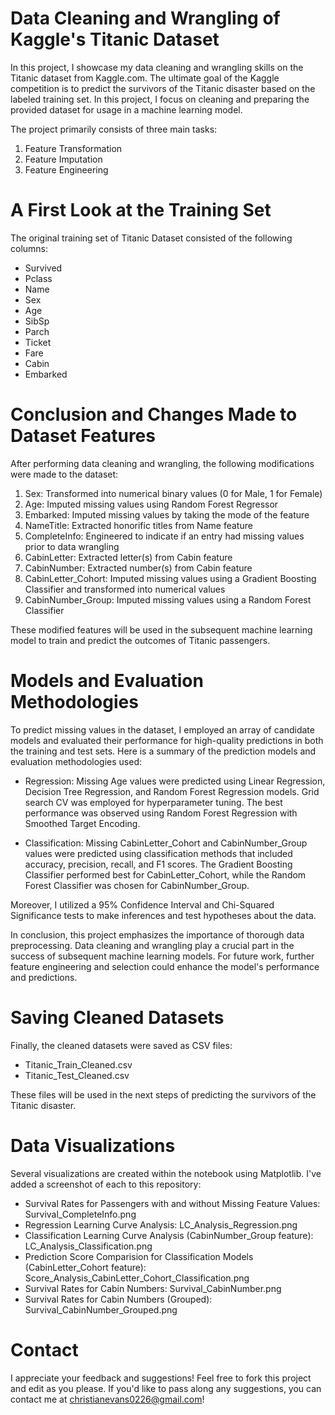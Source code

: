 # Data Cleaning and Wrangling of Kaggle's Titanic Dataset

In this project, I showcase my data cleaning and wrangling skills on the Titanic dataset from Kaggle.com. The ultimate goal of the Kaggle competition is to predict the survivors of the Titanic disaster based on the labeled training set. In this project, I focus on cleaning and preparing the provided dataset for usage in a machine learning model.

The project primarily consists of three main tasks:
1. Feature Transformation
2. Feature Imputation
3. Feature Engineering

# A First Look at the Training Set

The original training set of Titanic Dataset consisted of the following columns:

- Survived
- Pclass
- Name
- Sex
- Age
- SibSp
- Parch
- Ticket
- Fare
- Cabin
- Embarked

# Conclusion and Changes Made to Dataset Features

After performing data cleaning and wrangling, the following modifications were made to the dataset:

1. Sex: Transformed into numerical binary values (0 for Male, 1 for Female)
2. Age: Imputed missing values using Random Forest Regressor
3. Embarked: Imputed missing values by taking the mode of the feature
4. NameTitle: Extracted honorific titles from Name feature
5. CompleteInfo: Engineered to indicate if an entry had missing values prior to data wrangling
6. CabinLetter: Extracted letter(s) from Cabin feature
7. CabinNumber: Extracted number(s) from Cabin feature
8. CabinLetter_Cohort: Imputed missing values using a Gradient Boosting Classifier and transformed into numerical values
9. CabinNumber_Group: Imputed missing values using a Random Forest Classifier

These modified features will be used in the subsequent machine learning model to train and predict the outcomes of Titanic passengers.

# Models and Evaluation Methodologies

To predict missing values in the dataset, I employed an array of candidate models and evaluated their performance for high-quality predictions in both the training and test sets. Here is a summary of the prediction models and evaluation methodologies used:

- Regression: Missing Age values were predicted using Linear Regression, Decision Tree Regression, and Random Forest Regression models. Grid search CV was employed for hyperparameter tuning. The best performance was observed using Random Forest Regression with Smoothed Target Encoding.

- Classification: Missing CabinLetter_Cohort and CabinNumber_Group values were predicted using classification methods that included accuracy, precision, recall, and F1 scores. The Gradient Boosting Classifier performed best for CabinLetter_Cohort, while the Random Forest Classifier was chosen for CabinNumber_Group.

Moreover, I utilized a 95% Confidence Interval and Chi-Squared Significance tests to make inferences and test hypotheses about the data.

In conclusion, this project emphasizes the importance of thorough data preprocessing. Data cleaning and wrangling play a crucial part in the success of subsequent machine learning models. For future work, further feature engineering and selection could enhance the model's performance and predictions.

# Saving Cleaned Datasets

Finally, the cleaned datasets were saved as CSV files:

- Titanic_Train_Cleaned.csv
- Titanic_Test_Cleaned.csv

These files will be used in the next steps of predicting the survivors of the Titanic disaster.

# Data Visualizations

Several visualizations are created within the notebook using Matplotlib. I've added a screenshot of each to this repository:

- Survival Rates for Passengers with and without Missing Feature Values: Survival_CompleteInfo.png
- Regression Learning Curve Analysis: LC_Analysis_Regression.png
- Classification Learning Curve Analysis (CabinNumber_Group feature): LC_Analysis_Classification.png
- Prediction Score Comparision for Classification Models (CabinLetter_Cohort feature): Score_Analysis_CabinLetter_Cohort_Classification.png
- Survival Rates for Cabin Numbers: Survival_CabinNumber.png
- Survival Rates for Cabin Numbers (Grouped): Survival_CabinNumber_Grouped.png

# Contact

I appreciate your feedback and suggestions! Feel free to fork this project and edit as you please. If you'd like to pass along any suggestions, you can contact me at christianevans0226@gmail.com!

